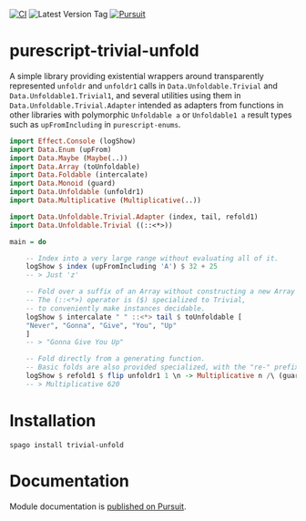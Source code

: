 [![CI](https://github.com/UnrelatedString/purescript-trivial-unfold/actions/workflows/ci.yml/badge.svg?branch=main)](https://github.com/UnrelatedString/purescript-trivial-unfold/actions/workflows/ci.yml)
![Latest Version Tag](https://img.shields.io/github/v/tag/UnrelatedString/purescript-trivial-unfold)
[![Pursuit](https://pursuit.purescript.org/packages/purescript-trivial-unfold/badge)](https://pursuit.purescript.org/packages/purescript-trivial-unfold)

# purescript-trivial-unfold

A simple library providing existential wrappers around transparently represented `unfoldr` and `unfoldr1` calls in `Data.Unfoldable.Trivial` and `Data.Unfoldable1.Trivial1`, and several utilities using them in `Data.Unfoldable.Trivial.Adapter` intended as adapters from functions in other libraries with polymorphic `Unfoldable a` or `Unfoldable1 a` result types such as `upFromIncluding` in `purescript-enums`.

```purescript
import Effect.Console (logShow)
import Data.Enum (upFrom)
import Data.Maybe (Maybe(..))
import Data.Array (toUnfoldable)
import Data.Foldable (intercalate)
import Data.Monoid (guard)
import Data.Unfoldable (unfoldr1)
import Data.Multiplicative (Multiplicative(..))

import Data.Unfoldable.Trivial.Adapter (index, tail, refold1)
import Data.Unfoldable.Trivial ((::<*>))

main = do

    -- Index into a very large range without evaluating all of it.
    logShow $ index (upFromIncluding 'A') $ 32 + 25
    -- > Just 'z'

    -- Fold over a suffix of an Array without constructing a new Array for the suffix.
    -- The (::<*>) operator is ($) specialized to Trivial,
    -- to conveniently make instances decidable.
    logShow $ intercalate " " ::<*> tail $ toUnfoldable [
    "Never", "Gonna", "Give", "You", "Up"
    ]
    -- > "Gonna Give You Up"

    -- Fold directly from a generating function.
    -- Basic folds are also provided specialized, with the "re-" prefix.
    logShow $ refold1 $ flip unfoldr1 1 \n -> Multiplicative n /\ (guard (n < 6) $> n + 1)
    -- > Multiplicative 620
```

# Installation

    spago install trivial-unfold

# Documentation

Module documentation is [published on Pursuit](http://pursuit.purescript.org/packages/purescript-trivial-unfold).
